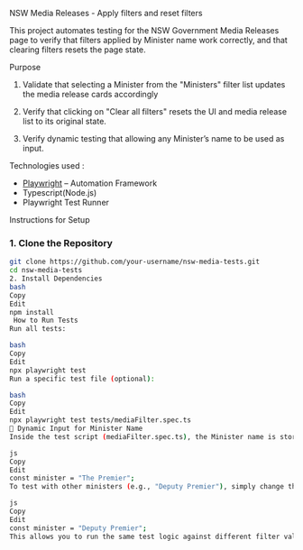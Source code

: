  NSW Media Releases - Apply filters and reset filters

This project automates testing for the NSW Government Media Releases page to verify that filters applied by Minister name work correctly, and that clearing filters resets the page state.

Purpose
1. Validate that selecting a Minister from the "Ministers" filter list updates the media release cards accordingly
2. Verify that  clicking on "Clear all filters" resets the UI and media release list to its original state.

3. Verify dynamic testing that allowing any Minister’s name to be used as input.


Technologies used : 


- [Playwright](https://playwright.dev/) – Automation Framework
- Typescript(Node.js)
- Playwright Test Runner


 Instructions for Setup

### 1. Clone the Repository

```bash
git clone https://github.com/your-username/nsw-media-tests.git
cd nsw-media-tests
2. Install Dependencies
bash
Copy
Edit
npm install
 How to Run Tests
Run all tests:

bash
Copy
Edit
npx playwright test
Run a specific test file (optional):

bash
Copy
Edit
npx playwright test tests/mediaFilter.spec.ts
🧪 Dynamic Input for Minister Name
Inside the test script (mediaFilter.spec.ts), the Minister name is stored in a variable like this:

js
Copy
Edit
const minister = "The Premier";
To test with other ministers (e.g., "Deputy Premier"), simply change the value of that variable:

js
Copy
Edit
const minister = "Deputy Premier";
This allows you to run the same test logic against different filter values without duplicating code.